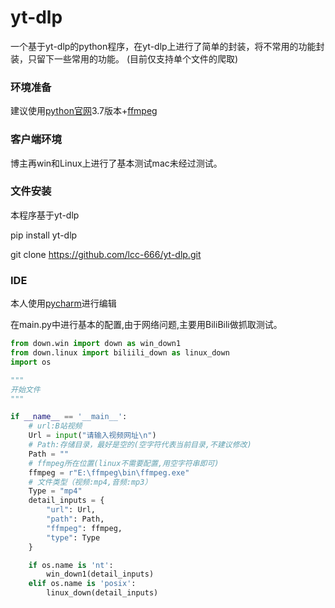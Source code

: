 # yt-dlp
一个基于yt-dlp的python程序，在yt-dlp上进行了简单的封装，将不常用的功能封装，只留下一些常用的功能。
(目前仅支持单个文件的爬取)

### 环境准备
建议使用[python官网](https://www.python.org/)3.7版本+[ffmpeg](https://ffmpeg.org/)

### 客户端环境
博主再win和Linux上进行了基本测试mac未经过测试。

###  文件安装
本程序基于yt-dlp

pip install yt-dlp

git clone https://github.com/lcc-666/yt-dlp.git

### IDE
本人使用[pycharm](https://www.jetbrains.com/pycharm/)进行编辑

在main.py中进行基本的配置,由于网络问题,主要用BiliBili做抓取测试。

```python
from down.win import down as win_down1
from down.linux import biliili_down as linux_down
import os

"""
开始文件
"""

if __name__ == '__main__':
    # url:B站视频
    Url = input("请输入视频网址\n")
    # Path:存储目录，最好是空的(空字符代表当前目录,不建议修改)
    Path = ""
    # ffmpeg所在位置(linux不需要配置,用空字符串即可)
    ffmpeg = r"E:\ffmpeg\bin\ffmpeg.exe"
    # 文件类型（视频:mp4,音频:mp3）
    Type = "mp4"
    detail_inputs = {
        "url": Url,
        "path": Path,
        "ffmpeg": ffmpeg,
        "type": Type
    }

    if os.name is 'nt':
        win_down1(detail_inputs)
    elif os.name is 'posix':
        linux_down(detail_inputs)
```
